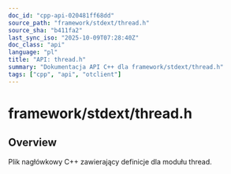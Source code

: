 ```yaml
---
doc_id: "cpp-api-020481ff68dd"
source_path: "framework/stdext/thread.h"
source_sha: "b411fa2"
last_sync_iso: "2025-10-09T07:28:40Z"
doc_class: "api"
language: "pl"
title: "API: thread.h"
summary: "Dokumentacja API C++ dla framework/stdext/thread.h"
tags: ["cpp", "api", "otclient"]
---
```


# framework/stdext/thread.h

## Overview

Plik nagłówkowy C++ zawierający definicje dla modułu thread.

